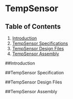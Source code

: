 # TempSensor


## Table of Contents
1. [Introduction](#introduction)
2. [TempSensor Specifications](#TempSensor-specifications)
3. [TempSensor Design Files](#TempSensor-design-files)
4. [TempSensor Assembly](#TempSensor-assembly)

##Introduction

##TempSensor Specification

##TempSensor Design Files

##TempSensor Assembly
